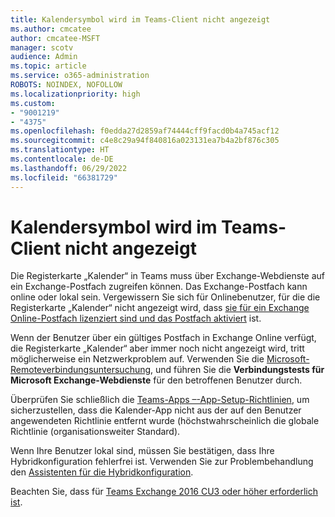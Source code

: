 ```yaml
---
title: Kalendersymbol wird im Teams-Client nicht angezeigt
ms.author: cmcatee
author: cmcatee-MSFT
manager: scotv
audience: Admin
ms.topic: article
ms.service: o365-administration
ROBOTS: NOINDEX, NOFOLLOW
ms.localizationpriority: high
ms.custom:
- "9001219"
- "4375"
ms.openlocfilehash: f0edda27d2859af74444cff9facd0b4a745acf12
ms.sourcegitcommit: c4e8c29a94f840816a023131ea7b4a2bf876c305
ms.translationtype: HT
ms.contentlocale: de-DE
ms.lasthandoff: 06/29/2022
ms.locfileid: "66381729"
---
```

# <a name="calendar-icon-not-showing-in-teams-client"></a>Kalendersymbol wird im Teams-Client nicht angezeigt

Die Registerkarte „Kalender“ in Teams muss über Exchange-Webdienste auf ein Exchange-Postfach zugreifen können. Das Exchange-Postfach kann online oder lokal sein. Vergewissern Sie sich für Onlinebenutzer, für die die Registerkarte „Kalender“ nicht angezeigt wird, dass [ sie für ein Exchange Online-Postfach lizenziert sind und das Postfach aktiviert](https://docs.microsoft.com/exchange/recipients-in-exchange-online/create-user-mailboxes) ist.

Wenn der Benutzer über ein gültiges Postfach in Exchange Online verfügt, die Registerkarte „Kalender“ aber immer noch nicht angezeigt wird, tritt möglicherweise ein Netzwerkproblem auf. Verwenden Sie die [Microsoft-Remoteverbindungsuntersuchung](https://testconnectivity.microsoft.com/), und führen Sie die **Verbindungstests für Microsoft Exchange-Webdienste** für den betroffenen Benutzer durch.

Überprüfen Sie schließlich die [Teams-Apps –-App-Setup-Richtlinien](https://admin.teams.microsoft.com/policies/app-setup), um sicherzustellen, dass die Kalender-App nicht aus der auf den Benutzer angewendeten Richtlinie entfernt wurde (höchstwahrscheinlich die globale Richtlinie (organisationsweiter Standard).

Wenn Ihre Benutzer lokal sind, müssen Sie bestätigen, dass Ihre Hybridkonfiguration fehlerfrei ist. Verwenden Sie zur Problembehandlung den [Assistenten für die Hybridkonfiguration](https://docs.microsoft.com/exchange/hybrid-deployment/hybrid-agent).

Beachten Sie, dass für [Teams Exchange 2016 CU3 oder höher erforderlich ist](https://docs.microsoft.com/microsoftteams/exchange-teams-interact).
